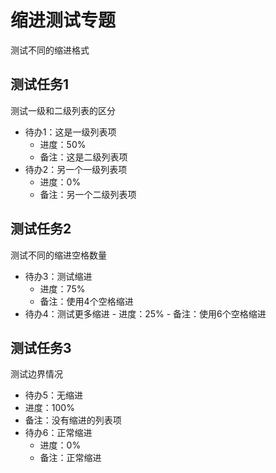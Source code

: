 # 缩进测试专题
测试不同的缩进格式

## 测试任务1
测试一级和二级列表的区分

- 待办1：这是一级列表项
  - 进度：50%
  - 备注：这是二级列表项
- 待办2：另一个一级列表项
  - 进度：0%
  - 备注：另一个二级列表项

## 测试任务2
测试不同的缩进空格数量

- 待办3：测试缩进
    - 进度：75%
    - 备注：使用4个空格缩进
- 待办4：测试更多缩进
      - 进度：25%
      - 备注：使用6个空格缩进

## 测试任务3
测试边界情况

- 待办5：无缩进
- 进度：100%
- 备注：没有缩进的列表项
- 待办6：正常缩进
  - 进度：0%
  - 备注：正常缩进 